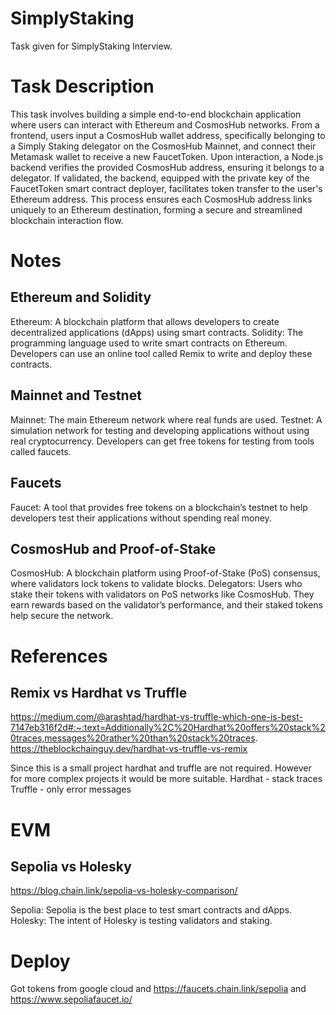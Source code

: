 # SimplyStaking

Task given for SimplyStaking Interview.

# Task Description

This task involves building a simple end-to-end blockchain application where users can interact with
Ethereum and CosmosHub networks. From a frontend, users input a CosmosHub wallet address,
specifically belonging to a Simply Staking delegator on the CosmosHub Mainnet, and connect their
Metamask wallet to receive a new FaucetToken. Upon interaction, a Node.js backend verifies the
provided CosmosHub address, ensuring it belongs to a delegator. If validated, the backend, equipped
with the private key of the FaucetToken smart contract deployer, facilitates token transfer to the user's
Ethereum address. This process ensures each CosmosHub address links uniquely to an Ethereum
destination, forming a secure and streamlined blockchain interaction flow.

# Notes

## Ethereum and Solidity

Ethereum: A blockchain platform that allows developers to create decentralized applications (dApps) using smart contracts.
Solidity: The programming language used to write smart contracts on Ethereum. Developers can use an online tool called Remix to write and deploy these contracts.

## Mainnet and Testnet

Mainnet: The main Ethereum network where real funds are used.
Testnet: A simulation network for testing and developing applications without using real cryptocurrency. Developers can get free tokens for testing from tools called faucets.

## Faucets

Faucet: A tool that provides free tokens on a blockchain’s testnet to help developers test their applications without spending real money.

## CosmosHub and Proof-of-Stake

CosmosHub: A blockchain platform using Proof-of-Stake (PoS) consensus, where validators lock tokens to validate blocks.
Delegators: Users who stake their tokens with validators on PoS networks like CosmosHub. They earn rewards based on the validator’s performance, and their staked tokens help secure the network.

# References

## Remix vs Hardhat vs Truffle

https://medium.com/@arashtad/hardhat-vs-truffle-which-one-is-best-7147eb316f2d#:~:text=Additionally%2C%20Hardhat%20offers%20stack%20traces,messages%20rather%20than%20stack%20traces.
https://theblockchainguy.dev/hardhat-vs-truffle-vs-remix

Since this is a small project hardhat and truffle are not required. However for more complex projects it would be more suitable.
Hardhat - stack traces
Truffle - only error messages

# EVM

## Sepolia vs Holesky

https://blog.chain.link/sepolia-vs-holesky-comparison/

Sepolia: Sepolia is the best place to test smart contracts and dApps.
Holesky: The intent of Holesky is testing validators and staking.

# Deploy

Got tokens from google cloud and https://faucets.chain.link/sepolia and https://www.sepoliafaucet.io/
